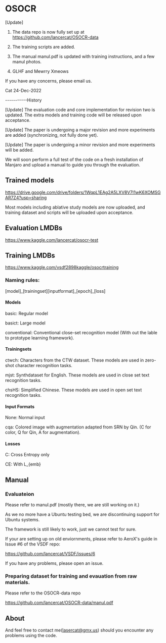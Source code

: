 # OSOCR

[Update] 
1. The data repo is now fully set up at 
https://github.com/lancercat/OSOCR-data

2. The training scripts are added.

3. The manual manul.pdf is updated with training instructions, and a few manul photos.

4. GLHF and Mewrry Xmeows

If you have any concerns, please email us. 

Cat
24-Dec-2022

-----------History

[Update]
The evaluation code and core implementation for revision two is updated. The extra models and training code will be released upon acceptance. 




[Update]
The paper is undergoing a major revision and more experiments are added (synchronizing, not fully done yet).

[Update]
The paper is undergoing a minor revision and more experiments will be added.


We will soon perform a full test of the code on a fresh installation of Manjaro and upload a manual to guide you through the evaluation.


## Trained models
https://drive.google.com/drive/folders/1WqpL1EAg2A5LXV8V7I1wK6XOMSGAR7Z4?usp=sharing

Most models including ablative study models are now uploaded, and 
training dataset and scripts will be uploaded upon acceptance.


## Evaluation LMDBs
https://www.kaggle.com/lancercat/osocr-test

## Training LMDBs
https://www.kaggle.com/vsdf2898kaggle/osocrtraining


### Naming rules:
\[model\]\_\[trainingset\]\[inputformat\]\_\[epoch\]\_\[loss\]

#### Models
basic: Regular model

basict: Large model

conventional: Conventional close-set recognition model (With out the lable to prototype learning framework).

#### Trainingsets
ctwch: Characters from the CTW dataset. These models are used in zero-shot character recognition tasks. 

mjst: Synthdataset for English.   These models are used in close set text recognition tasks. 

chsHS: Simplified Chinese. These models are used in open set text recognition tasks. 

#### Input Formats
None: Normal input

cqa: Colored image with augmentation adapted from SRN by Qin. (C for color, Q for Qin, A for augmentation).

#### Losses
C: Cross Entropy only

CE: With L_{emb}


## Manual
### Evaluateion
Please refer to manul.pdf (mostly there, we are still working on it.)

As we no more have a Ubuntu testing bed, we are discontinuing support for Ubuntu systems. 

The framework is still likely to work, just we cannot test for sure.

If your are setting up on old enviornments, please refer to AeroX's guide in Issue #6 of the VSDF repo:

https://github.com/lancercat/VSDF/issues/6

If you have any problems, please open an issue.


### Preparing dataset for training and evauation from raw materials.
Please refer to the OSOCR-data repo

https://github.com/lancercat/OSOCR-data/manul.pdf


## About

And feel free to contact me(lasercat@gmx.us) should you encounter any problems using the code.




